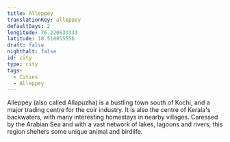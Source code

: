 ```yaml
---
title: Alleppey
translationKey: alleppey
defaultDays: 2
longitude: 76.220833333
latitude: 10.518055556
draft: false
nighthalt: false
id: city
type: city
tags:
  - Cities
  - Alleppey
---
```

Alleppey (also called Allapuzha) is a bustling town south of Kochi, and a major trading centre for the coir industry. It is also the centre of Kerala's backwaters, with many interesting homestays in nearby villages. Caressed by the Arabian Sea and with a vast network of lakes, lagoons and rivers, this region shelters some unique animal and birdlife.
